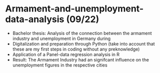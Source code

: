 # Armament-and-unemployment-data-analysis (09/22)
- Bachelor thesis: Analysis of the connection between the armament industry and unemployment in Germany during 
- Digitalization and preparation through Python (take into account that these are my first steps in coding without any preknowledge)
- Application of a Panel-data regression analysis in R
- Result: The Armament Industry had an signifcant influence on the unemployment figures in the respective cities
